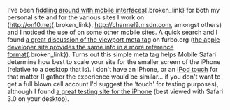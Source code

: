 I've been [fiddling around with mobile interfaces](http://www.duncanmackenzie.net/blog/looking-for-good-examples-of-mobile-interfaces/default.aspx){.broken_link} for both my personal site and for the various sites I work on (<http://on10.net>{.broken_link}, <http://channel9.msdn.com>, amongst others) and I noticed the use of <meta name="viewport" content... /> on some other mobile sites. A quick search and I found [a great discussion of the viewport meta tag](http://furbo.org/2007/07/24/one-line-of-code/) on furbo.org ([the apple developer site provides the same info in a more reference format](http://developer.apple.com/iphone/devcenter/designingcontent.html){.broken_link}). Turns out this simple meta tag helps Mobile Safari determine how best to scale your site for the smaller screen of the iPhone (relative to a desktop that is). I don't have an iPhone, or an [iPod touch](http://www.amazon.com/dp/B000JO3Y1O?tag=duncanmackenz-20&camp=0&creative=0&linkCode=as1&creativeASIN=B000JO3Y1O&adid=0VY7PDQCATWF6KPFCC65&) for that matter (I gather the experience would be similar... if you don't want to get a full blown cell account I'd suggest the &#8216;touch' for testing purposes), although I found [a great testing site for the iPhone](http://iphonetester.com/) (best viewed with Safari 3.0 on your desktop).